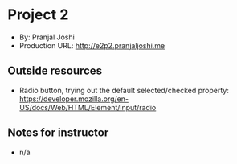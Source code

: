# Project 2
+ By: Pranjal Joshi
+ Production URL: <http://e2p2.pranjaljoshi.me>

## Outside resources
+ Radio button, trying out the default selected/checked property: <https://developer.mozilla.org/en-US/docs/Web/HTML/Element/input/radio>
           

## Notes for instructor
+ n/a